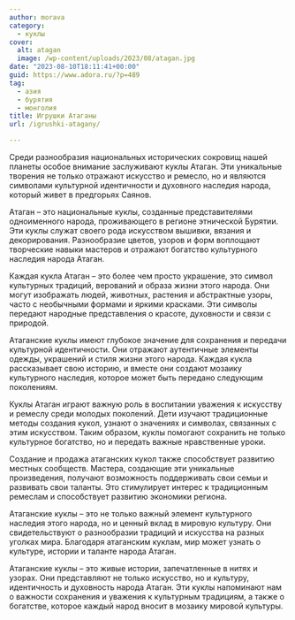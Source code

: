 ```yaml
---
author: morava
category:
  - куклы
cover:
  alt: atagan
  image: /wp-content/uploads/2023/08/atagan.jpg
date: "2023-08-10T18:11:41+00:00"
guid: https://www.adora.ru/?p=489
tag:
  - азия
  - бурятия
  - монголия
title: Игрушки Атаганы
url: /igrushki-atagany/

---
```

Среди разнообразия национальных исторических сокровищ нашей планеты особое внимание заслуживают куклы Атаган. Эти уникальные творения не только отражают искусство и ремесло, но и являются символами культурной идентичности и духовного наследия народа, который живет в предгорьях Саянов.

Атаган – это национальные куклы, созданные представителями одноименного народа, проживающего в регионе этнической Бурятии. Эти куклы служат своего рода искусством вышивки, вязания и декорирования. Разнообразие цветов, узоров и форм воплощают творческие навыки мастеров и отражают богатство культурного наследия народа Атаган.

Каждая кукла Атаган – это более чем просто украшение, это символ культурных традиций, верований и образа жизни этого народа. Они могут изображать людей, животных, растения и абстрактные узоры, часто с необычными формами и яркими красками. Эти символы передают народные представления о красоте, духовности и связи с природой.

Атаганские куклы имеют глубокое значение для сохранения и передачи культурной идентичности. Они отражают аутентичные элементы одежды, украшений и стиля жизни этого народа. Каждая кукла рассказывает свою историю, и вместе они создают мозаику культурного наследия, которое может быть передано следующим поколениям.

Куклы Атаган играют важную роль в воспитании уважения к искусству и ремеслу среди молодых поколений. Дети изучают традиционные методы создания кукол, узнают о значениях и символах, связанных с этим искусством. Таким образом, куклы помогают сохранить не только культурное богатство, но и передать важные нравственные уроки.

Создание и продажа атаганских кукол также способствует развитию местных сообществ. Мастера, создающие эти уникальные произведения, получают возможность поддерживать свои семьи и развивать свои таланты. Это стимулирует интерес к традиционным ремеслам и способствует развитию экономики региона.

Атаганские куклы – это не только важный элемент культурного наследия этого народа, но и ценный вклад в мировую культуру. Они свидетельствуют о разнообразии традиций и искусства на разных уголках мира. Благодаря атаганским куклам, мир может узнать о культуре, истории и таланте народа Атаган.

Атаганские куклы – это живые истории, запечатленные в нитях и узорах. Они представляют не только искусство, но и культуру, идентичность и духовность народа Атаган. Эти куклы напоминают нам о важности сохранения и уважения к культурным традициям, а также о богатстве, которое каждый народ вносит в мозаику мировой культуры.
